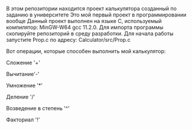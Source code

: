В этом репозитории находится проект калькулятора созданный по заданию в университете
Это мой первый проект в программировании вообще
Данный проект выполнен на языке C, используемый компилятор: MinGW-W64 gcc 11.2.0.
Для импорта программы скопируйте репозиторий в среду разработки. Для начала работы запустите Prop.c по адресу: Calculator/src/Prop.c

Вот операции, которые способен выполнить мой калькулятор:

Сложение '+'

Вычитание'-'

Умножение '*'

Деление '/'

Возведение в степень '^'

Факториал '!'

